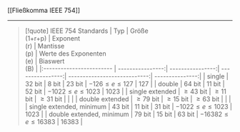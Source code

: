 [[Fließkomma IEEE 754]]

---

> [!quote] IEEE 754 Standards
| Typ                      | Größe<br>(1+r+p) | Exponent <br>(r) | Mantisse <br>(p) | Werte des Exponenten <br>(e) | Biaswert<br>(B) |
|:------------------------ | ----------------:| ----------------:| ----------------:| ----------------------------:| ---------------:|
| single                   |           32 bit |            8 bit |           23 bit |       $-126 \leq e \leq 127$ |             127 |
| double                   |           64 bit |           11 bit |           52 bit |     $-1022 \leq e \leq 1023$ |            1023 |
| single extended          |    $\geq 43$ bit |    $\geq 11$ bit |    $\geq 31$ bit |                              |                 |
| double extended          |    $\geq 79$ bit |    $\geq 15$ bit |    $\geq 63$ bit |                              |                 |
| single extended, minimum |           43 bit |           11 bit |           31 bit |     $-1022 \leq e \leq 1023$ |            1023 |
| double extended, minimum |           79 bit |           15 bit |           63 bit |   $-16382 \leq e \leq 16383$ |           16383 |
